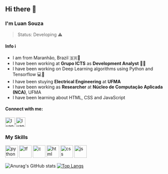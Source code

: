 ## Hi there 👋
### I'm Luan Souza
> Status: Developing ⚠️

#### Info ℹ️
- I am from Maranhão, Brazil 🇧🇷🌅
- I have been working at **Grupo ICTS** as **Development Analyst** 👨‍💻
- I have been working on Deep Learning algorithms using Python and Tensorflow 💻🧠
- I have been stuying **Electrical Engineering** at **UFMA**
- I have been working as **Researcher** at **Núcleo de Computação Aplicada (NCA)**, UFMA
- I have been learning about HTML, CSS and JavaScript

#### Connect with me:
<a href="https://www.linkedin.com/in/luan-de-souza-silva-75753b158/" target="_blank">
  <img align="center" alt="luan-linkedin" height="30" width="30" src="https://cdn.jsdelivr.net/npm/simple-icons@3.0.1/icons/linkedin.svg" style="max-width:100%;">  
</a>
<a href="https://www.instagram.com/luan.souuuza/" target="_blank">
  <img align="center" alt="luan-instagram" height="30" width="30" src="https://cdn.jsdelivr.net/npm/simple-icons@3.0.1/icons/instagram.svg" style="max-width:100%;">  
</a>

### My Skills
<img src="https://cdn.jsdelivr.net/gh/devicons/devicon/icons/python/python-original.svg" alt="python" width="40" height="40" style="max-width:100%;"></img>
<img src="https://cdn.jsdelivr.net/gh/devicons/devicon/icons/tensorflow/tensorflow-original.svg" alt="tf" width="40" height="40" style="max-width:100%;"></img>
<img src="https://cdn.jsdelivr.net/gh/devicons/devicon/icons/c/c-original.svg" alt="c" width="40" height="40" style="max-width:100%;"></img>
<img src="https://cdn.jsdelivr.net/gh/devicons/devicon/icons/html5/html5-original.svg" alt="html" width="40" height="40" style="max-width:100%;"></img>
<img src="https://cdn.jsdelivr.net/gh/devicons/devicon/icons/css3/css3-original.svg" alt="css" width="40" height="40" style="max-width:100%;"></img>
<img src="https://cdn.jsdelivr.net/gh/devicons/devicon/icons/javascript/javascript-original.svg" alt="js" width="40" height="40" style="max-width:100%;"></img>

![Anurag's GitHub stats](https://github-readme-stats.vercel.app/api?username=luansouzasilva31&show_icons=true&theme=dark)
[![Top Langs](https://github-readme-stats.vercel.app/api/top-langs/?username=luansouzasilva31&layout=compact)](https://github.com/luansouzasilva31/github-readme-stats)



